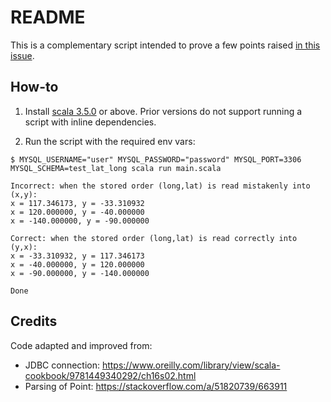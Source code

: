# README

This is a complementary script intended to prove a few points raised [in this issue](https://github.com/justbhoot/poc-node-mysql2-bug-srid-4326-mysql8).

## How-to

1. Install [scala 3.5.0](https://docs.scala-lang.org/getting-started/index.html) or above. Prior versions do not support running a script with inline dependencies.

2. Run the script with the required env vars:

```
$ MYSQL_USERNAME="user" MYSQL_PASSWORD="password" MYSQL_PORT=3306 MYSQL_SCHEMA=test_lat_long scala run main.scala

Incorrect: when the stored order (long,lat) is read mistakenly into (x,y):
x = 117.346173, y = -33.310932
x = 120.000000, y = -40.000000
x = -140.000000, y = -90.000000

Correct: when the stored order (long,lat) is read correctly into (y,x):
x = -33.310932, y = 117.346173
x = -40.000000, y = 120.000000
x = -90.000000, y = -140.000000

Done
```

## Credits

Code adapted and improved from:

- JDBC connection: https://www.oreilly.com/library/view/scala-cookbook/9781449340292/ch16s02.html
- Parsing of Point: https://stackoverflow.com/a/51820739/663911
